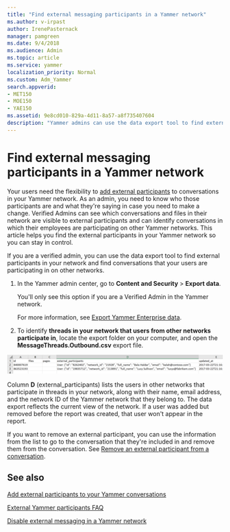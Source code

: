 ```yaml
---
title: "Find external messaging participants in a Yammer network"
ms.author: v-irpast
author: IrenePasternack
manager: pamgreen
ms.date: 9/4/2018
ms.audience: Admin
ms.topic: article
ms.service: yammer
localization_priority: Normal
ms.custom: Adm_Yammer
search.appverid:
- MET150
- MOE150
- YAE150
ms.assetid: 9e8cd010-829a-4d11-8a57-a8f735407604
description: "Yammer admins can use the data export tool to find external participants in a network and find conversations that users are participating in on other networks."
---
```


# Find external messaging participants in a Yammer network

Your users need the flexibility to [add external participants](add-external-participants.md) to conversations in your Yammer network. As an admin, you need to know who those participants are and what they're saying in case you need to make a change. Verified Admins can see which conversations and files in their network are visible to external participants and can identify conversations in which their employees are participating on other Yammer networks. This article helps you find the external participants in your Yammer network so you can stay in control. 
  
If you are a verified admin, you can use the data export tool to find external participants in your network and find conversations that your users are participating in on other networks.
  
1. In the Yammer admin center, go to **Content and Security** \> **Export data**.
    
    You'll only see this option if you are a Verified Admin in the Yammer network.
    
    For more information, see [Export Yammer Enterprise data](../manage-security-and-compliance/export-yammer-enterprise-data.md).
    
2. To identify **threads in your network that users from other networks participate in**, locate the export folder on your computer, and open the **MessageThreads.Outbound.csv** export file. 
  
![Screenshot of an example data export file](../media/90261f3d-0629-4fb6-bb42-33ed7eb3e99a.png)
  
Column **D** (external_participants) lists the users in other networks that participate in threads in your network, along with their name, email address, and the network ID of the Yammer network that they belong to. The data export reflects the current view of the network. If a user was added but removed before the report was created, that user won't appear in the report. 
    
If you want to remove an external participant, you can use the information from the list to go to the conversation that they're included in and remove them from the conversation. See [Remove an external participant from a conversation](add-external-participants.md#RemoveExternal).
  
## See also

[Add external participants to your Yammer conversations](add-external-participants.md)
  
[External Yammer participants FAQ](external-messaging-faq.md)
  
[Disable external messaging in a Yammer network](control-external-messaging-with-exchange.md)